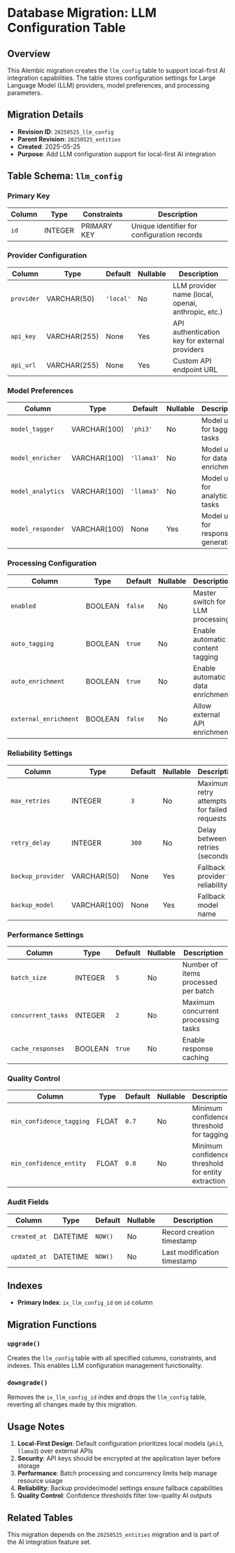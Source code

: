 <!--
This documentation was auto-generated by Claude on 2025-06-01T06-34-25.
Source file: ./src/backend/alembic/versions/2025_05_25_add_llm_config_table.py
-->

# Database Migration: LLM Configuration Table

## Overview

This Alembic migration creates the `llm_config` table to support local-first AI integration capabilities. The table stores configuration settings for Large Language Model (LLM) providers, model preferences, and processing parameters.

## Migration Details

- **Revision ID**: `20250525_llm_config`
- **Parent Revision**: `20250525_entities`
- **Created**: 2025-05-25
- **Purpose**: Add LLM configuration support for local-first AI integration

## Table Schema: `llm_config`

### Primary Key
| Column | Type | Constraints | Description |
|--------|------|-------------|-------------|
| `id` | INTEGER | PRIMARY KEY | Unique identifier for configuration records |

### Provider Configuration
| Column | Type | Default | Nullable | Description |
|--------|------|---------|----------|-------------|
| `provider` | VARCHAR(50) | `'local'` | No | LLM provider name (local, openai, anthropic, etc.) |
| `api_key` | VARCHAR(255) | None | Yes | API authentication key for external providers |
| `api_url` | VARCHAR(255) | None | Yes | Custom API endpoint URL |

### Model Preferences
| Column | Type | Default | Nullable | Description |
|--------|------|---------|----------|-------------|
| `model_tagger` | VARCHAR(100) | `'phi3'` | No | Model used for tagging tasks |
| `model_enricher` | VARCHAR(100) | `'llama3'` | No | Model used for data enrichment |
| `model_analytics` | VARCHAR(100) | `'llama3'` | No | Model used for analytics tasks |
| `model_responder` | VARCHAR(100) | None | Yes | Model used for response generation |

### Processing Configuration
| Column | Type | Default | Nullable | Description |
|--------|------|---------|----------|-------------|
| `enabled` | BOOLEAN | `false` | No | Master switch for LLM processing |
| `auto_tagging` | BOOLEAN | `true` | No | Enable automatic content tagging |
| `auto_enrichment` | BOOLEAN | `true` | No | Enable automatic data enrichment |
| `external_enrichment` | BOOLEAN | `false` | No | Allow external API enrichment |

### Reliability Settings
| Column | Type | Default | Nullable | Description |
|--------|------|---------|----------|-------------|
| `max_retries` | INTEGER | `3` | No | Maximum retry attempts for failed requests |
| `retry_delay` | INTEGER | `300` | No | Delay between retries (seconds) |
| `backup_provider` | VARCHAR(50) | None | Yes | Fallback provider for reliability |
| `backup_model` | VARCHAR(100) | None | Yes | Fallback model name |

### Performance Settings
| Column | Type | Default | Nullable | Description |
|--------|------|---------|----------|-------------|
| `batch_size` | INTEGER | `5` | No | Number of items processed per batch |
| `concurrent_tasks` | INTEGER | `2` | No | Maximum concurrent processing tasks |
| `cache_responses` | BOOLEAN | `true` | No | Enable response caching |

### Quality Control
| Column | Type | Default | Nullable | Description |
|--------|------|---------|----------|-------------|
| `min_confidence_tagging` | FLOAT | `0.7` | No | Minimum confidence threshold for tagging |
| `min_confidence_entity` | FLOAT | `0.8` | No | Minimum confidence threshold for entity extraction |

### Audit Fields
| Column | Type | Default | Nullable | Description |
|--------|------|---------|----------|-------------|
| `created_at` | DATETIME | `NOW()` | No | Record creation timestamp |
| `updated_at` | DATETIME | `NOW()` | No | Last modification timestamp |

## Indexes

- **Primary Index**: `ix_llm_config_id` on `id` column

## Migration Functions

### `upgrade()`
Creates the `llm_config` table with all specified columns, constraints, and indexes. This enables LLM configuration management functionality.

### `downgrade()`
Removes the `ix_llm_config_id` index and drops the `llm_config` table, reverting all changes made by this migration.

## Usage Notes

1. **Local-First Design**: Default configuration prioritizes local models (`phi3`, `llama3`) over external APIs
2. **Security**: API keys should be encrypted at the application layer before storage
3. **Performance**: Batch processing and concurrency limits help manage resource usage
4. **Reliability**: Backup provider/model settings ensure fallback capabilities
5. **Quality Control**: Confidence thresholds filter low-quality AI outputs

## Related Tables

This migration depends on the `20250525_entities` migration and is part of the AI integration feature set.
